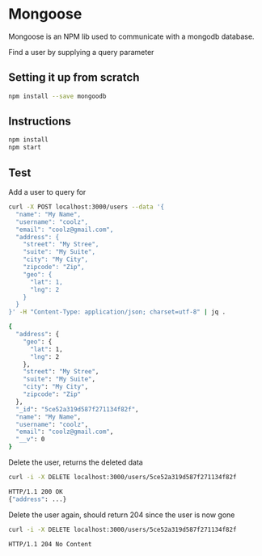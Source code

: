 # Mongoose

Mongoose is an NPM lib used to communicate with a mongodb database.

Find a user by supplying a query parameter

## Setting it up from scratch

```sh
npm install --save mongoodb
```

## Instructions

```sh
npm install
npm start
```

## Test

Add a user to query for

```sh
curl -X POST localhost:3000/users --data '{
  "name": "My Name",
  "username": "coolz",
  "email": "coolz@gmail.com",
  "address": {
    "street": "My Stree",
    "suite": "My Suite",
    "city": "My City",
    "zipcode": "Zip",
    "geo": {
      "lat": 1,
      "lng": 2
    }
  }
}' -H "Content-Type: application/json; charset=utf-8" | jq .

{
  "address": {
    "geo": {
      "lat": 1,
      "lng": 2
    },
    "street": "My Stree",
    "suite": "My Suite",
    "city": "My City",
    "zipcode": "Zip"
  },
  "_id": "5ce52a319d587f271134f82f",
  "name": "My Name",
  "username": "coolz",
  "email": "coolz@gmail.com",
  "__v": 0
}
```

Delete the user, returns the deleted data

```sh
curl -i -X DELETE localhost:3000/users/5ce52a319d587f271134f82f

HTTP/1.1 200 OK
{"address": ...}
```

Delete the user again, should return 204 since the user is now gone

```sh
curl -i -X DELETE localhost:3000/users/5ce52a319d587f271134f82f

HTTP/1.1 204 No Content